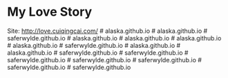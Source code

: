 # My Love Story
Site: http://love.cuiqingcai.com/
#   a l a s k a . g i t h u b . i o  
 #   a l a s k a . g i t h u b . i o  
 #   s a f e r w y l d e . g i t h u b . i o  
 #   a l a s k a . g i t h u b . i o  
 #   a l a s k a . g i t h u b . i o  
 #   a l a s k a . g i t h u b . i o  
 #   a l a s k a . g i t h u b . i o  
 #   s a f e r w y l d e . g i t h u b . i o  
 #   a l a s k a . g i t h u b . i o  
 #   a l a s k a . g i t h u b . i o  
 #   s a f e r w y l d e . g i t h u b . i o  
 #   s a f e r w y l d e . g i t h u b . i o  
 #   s a f e r w y l d e . g i t h u b . i o  
 #   s a f e r w y l d e . g i t h u b . i o  
 #   s a f e r w y l d e . g i t h u b . i o  
 #   s a f e r w y l d e . g i t h u b . i o  
 #   s a f e r w y l d e . g i t h u b . i o  
 